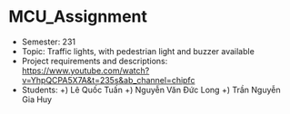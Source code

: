 # MCU_Assignment
- Semester: 231
- Topic: Traffic lights, with pedestrian light and buzzer available
- Project requirements and descriptions: https://www.youtube.com/watch?v=YhpQCPA5X7A&t=235s&ab_channel=chipfc
- Students:
  +) Lê Quốc Tuấn
  +) Nguyễn Văn Đức Long
  +) Trần Nguyễn Gia Huy

